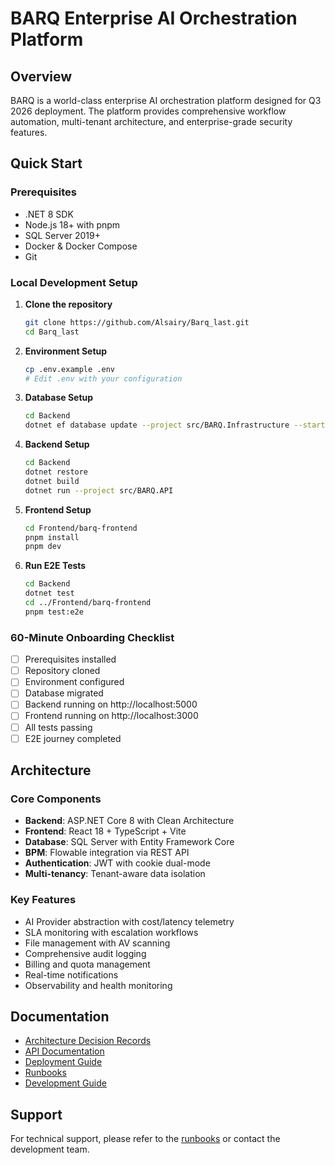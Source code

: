 # BARQ Enterprise AI Orchestration Platform

## Overview

BARQ is a world-class enterprise AI orchestration platform designed for Q3 2026 deployment. The platform provides comprehensive workflow automation, multi-tenant architecture, and enterprise-grade security features.

## Quick Start

### Prerequisites

- .NET 8 SDK
- Node.js 18+ with pnpm
- SQL Server 2019+
- Docker & Docker Compose
- Git

### Local Development Setup

1. **Clone the repository**
   ```bash
   git clone https://github.com/Alsairy/Barq_last.git
   cd Barq_last
   ```

2. **Environment Setup**
   ```bash
   cp .env.example .env
   # Edit .env with your configuration
   ```

3. **Database Setup**
   ```bash
   cd Backend
   dotnet ef database update --project src/BARQ.Infrastructure --startup-project src/BARQ.API
   ```

4. **Backend Setup**
   ```bash
   cd Backend
   dotnet restore
   dotnet build
   dotnet run --project src/BARQ.API
   ```

5. **Frontend Setup**
   ```bash
   cd Frontend/barq-frontend
   pnpm install
   pnpm dev
   ```

6. **Run E2E Tests**
   ```bash
   cd Backend
   dotnet test
   cd ../Frontend/barq-frontend
   pnpm test:e2e
   ```

### 60-Minute Onboarding Checklist

- [ ] Prerequisites installed
- [ ] Repository cloned
- [ ] Environment configured
- [ ] Database migrated
- [ ] Backend running on http://localhost:5000
- [ ] Frontend running on http://localhost:3000
- [ ] All tests passing
- [ ] E2E journey completed

## Architecture

### Core Components

- **Backend**: ASP.NET Core 8 with Clean Architecture
- **Frontend**: React 18 + TypeScript + Vite
- **Database**: SQL Server with Entity Framework Core
- **BPM**: Flowable integration via REST API
- **Authentication**: JWT with cookie dual-mode
- **Multi-tenancy**: Tenant-aware data isolation

### Key Features

- AI Provider abstraction with cost/latency telemetry
- SLA monitoring with escalation workflows
- File management with AV scanning
- Comprehensive audit logging
- Billing and quota management
- Real-time notifications
- Observability and health monitoring

## Documentation

- [Architecture Decision Records](./adrs/)
- [API Documentation](./api/)
- [Deployment Guide](./deployment/)
- [Runbooks](./runbooks/)
- [Development Guide](./development/)

## Support

For technical support, please refer to the [runbooks](./runbooks/) or contact the development team.
